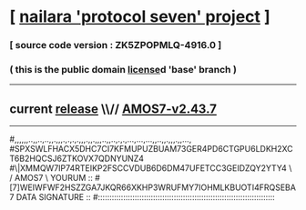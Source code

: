 
# [ [nailara 'protocol seven' project](http://nailara.network/) ]

### [ source code version : ZK5ZPOPMLQ-4916.0 ]

### ( this is the public domain [license](../license)d 'base' branch )
---
## current [release](https://github.com/nailara-technologies/protocol-7/releases) \\\\// [AMOS7-v2.43.7](https://github.com/nailara-technologies/protocol-7/releases/tag/AMOS7-v2.43.7)
---

#,,,,,,..,,..,..,,.,,,.,.,.,.,,,.,,.,,,..,,..,.,.,...,...,...,,..,,.,,,.,,...,
#SPXSWLFHACX5DHC7CI7KFMUPUZBUAM73GER4PD6CTGPU6LDKH2XCT6B2HQCSJ6ZTKOVX7QDNYUNZ4
#\\\|XMMQW7IP74RTEIKP2FSCCVDUB6D6DM47UFETCC3GEIDZQY2YTY4 \ / AMOS7 \ YOURUM ::
#\[7]WEIWFWF2HSZZGA7JKQR66XKHP3WRUFMY7IOHMLKBUOTI4FRQSEBA 7  DATA SIGNATURE ::
#:::::::::::::::::::::::::::::::::::::::::::::::::::::::::::::::::::::::::::::

